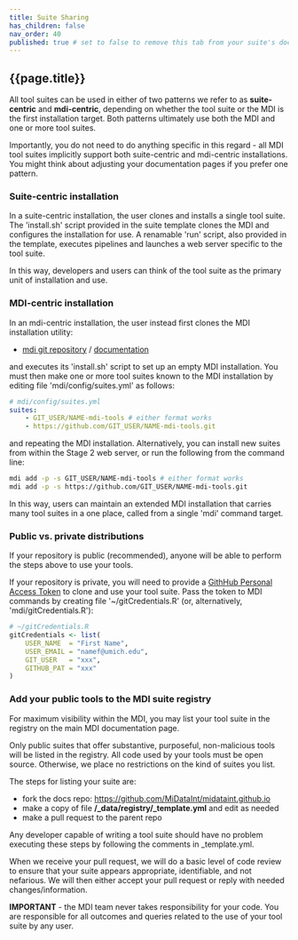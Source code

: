 ```yaml
---
title: Suite Sharing
has_children: false
nav_order: 40
published: true # set to false to remove this tab from your suite's doc site
---
```


## {{page.title}}

All tool suites can be used in either of two patterns we refer to as **suite-centric** and
**mdi-centric**, depending on whether the tool suite or the MDI is the first installation target.
Both patterns ultimately use both the MDI and one or more tool suites.

Importantly, you do not need to do anything specific in this regard - all
MDI tool suites implicitly support both suite-centric and mdi-centric installations.
You might think about adjusting your documentation pages if you prefer one pattern.

### Suite-centric installation

In a suite-centric installation, the user clones and installs a single tool suite.
The 'install.sh' script provided in the suite template clones the MDI and configures
the installation for use. A renamable 'run' script, also provided in the template, executes 
pipelines and launches a web server specific to the tool suite.

In this way, developers and users can think of the tool suite as the primary unit of 
installation and use.

### MDI-centric installation

In an mdi-centric installation, the user instead first clones the MDI installation utility:

- [mdi git repository](https://github.com/MiDataInt/mdi) /
  [documentation](/mdi)

and executes its 'install.sh' script to set up an empty MDI installation. 
You must then make one or more tool suites known to the MDI installation by editing file 
'mdi/config/suites.yml' as follows:

```yml
# mdi/config/suites.yml
suites:
    - GIT_USER/NAME-mdi-tools # either format works
    - https://github.com/GIT_USER/NAME-mdi-tools.git
```

and repeating the MDI installation.
Alternatively, you can install new suites from within the Stage 2 web server, 
or run the following from the command line:

```bash
mdi add -p -s GIT_USER/NAME-mdi-tools # either format works
mdi add -p -s https://github.com/GIT_USER/NAME-mdi-tools.git
```

In this way, users can maintain an extended MDI installation that carries
many tool suites in a one place, called from a single 'mdi' command target.

### Public vs. private distributions

If your repository is public (recommended), anyone will be able to perform the steps
above to use your tools. 

If your repository is private, you will need to provide a 
[GithHub Personal Access Token](https://docs.github.com/en/authentication/keeping-your-account-and-data-secure/creating-a-personal-access-token)
to clone and use your tool suite. Pass the token to MDI commands by creating file 
'~/gitCredentials.R' (or, alternatively, 'mdi/gitCredentials.R'):

```r
# ~/gitCredentials.R
gitCredentials <- list(
    USER_NAME  = "First Name",
    USER_EMAIL = "namef@umich.edu",
    GIT_USER   = "xxx",
    GITHUB_PAT = "xxx"
)
```

### Add your public tools to the MDI suite registry

For maximum visibility within the MDI, you may list your tool suite
in the registry on the main MDI documentation page. 

Only public suites that offer substantive, purposeful, non-malicious tools 
will be listed in the registry. All code used by your tools must be open source. 
Otherwise, we place no restrictions on the kind of suites you list. 

The steps for listing your suite are:
- fork the docs repo: <https://github.com/MiDataInt/midataint.github.io>
- make a copy of file **/_data/registry/_template.yml** and edit as needed
- make a pull request to the parent repo

Any developer capable of writing a tool suite should have no problem
executing these steps by following the comments in _template.yml.

When we receive your pull request, we will do a basic level of code review
to ensure that your suite appears appropriate, identifiable, and not nefarious. 
We will then either accept your pull request or reply with needed changes/information.

**IMPORTANT** - the MDI team never takes responsibility for your code. You are
responsible for all outcomes and queries related to the use of your tool suite by any user.

